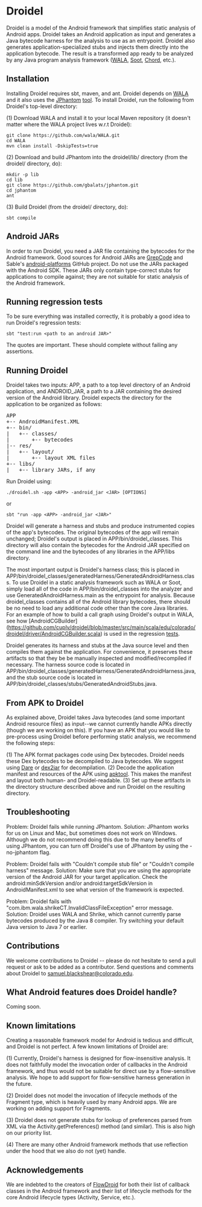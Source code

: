 Droidel
=======

Droidel is a model of the Android framework that simplifies static analysis of Android apps. Droidel takes an Android application as input and generates a Java bytecode harness for the analysis to use as an entrypoint. Droidel also generates application-specialized stubs and injects them directly into the application bytecode. The result is a transformed app ready to be analyzed by any Java program analysis framework ([WALA](http://wala.sourceforge.net/wiki/index.php/Main_Page), [Soot](http://www.sable.mcgill.ca/soot/), [Chord](http://pag.gatech.edu/chord), etc.).

Installation
------------
Installing Droidel requires sbt, maven, and ant. Droidel depends on [WALA](https://github.com/wala/WALA) and it also uses the [JPhantom](http://cgi.di.uoa.gr/~smaragd/jphantom-oopsla13.pdf) [tool](https://github.com/gbalats/jphantom). To install Droidel, run the following from Droidel's top-level directory:

(1) Download WALA and install it to your local Maven repository (it doesn't matter where the WALA project lives w.r.t Droidel):

    git clone https://github.com/wala/WALA.git
    cd WALA
    mvn clean install -DskipTests=true

(2) Download and build JPhantom into the droidel/lib/ directory (from the droidel/ directory, do): 

    mkdir -p lib
    cd lib
    git clone https://github.com/gbalats/jphantom.git
    cd jphantom
    ant

(3) Build Droidel (from the droidel/ directory, do):

    sbt compile


Android JARs
------------
In order to run Droidel, you need a JAR file containing the bytecodes for the Android framework. Good sources for Android JARs are [GrepCode](http://grepcode.com/project/repository.grepcode.com/java/ext/com.google.android/android/) and Sable's [android-platforms](https://github.com/Sable/android-platforms) GitHub project. Do not use the JARs packaged with the Android SDK. These JARs only contain type-correct stubs for applications to compile against; they are not suitable for static analysis of the Android framework.

Running regression tests
------------------------

To be sure everything was installed correctly, it is probably a good idea to run Droidel's regression tests:
   
	sbt "test:run <path to an android JAR>"

The quotes are important. These should complete without failing any assertions. 


Running Droidel
---------------

Droidel takes two inputs: APP, a path to a top level directory of an Android application, and ANDROID_JAR, a path to a JAR containing the desired version of the Android library. Droidel expects the directory for the application to be organized as follows:

<pre>
APP
+-- AndroidManifest.XML
+-- bin/
|   +-- classes/
|       +-- bytecodes
|-- res/
|   +-- layout/
|       +-- layout XML files
+-- libs/
|   +-- library JARs, if any
</pre>



Run Droidel using:

	./droidel.sh -app <APP> -android_jar <JAR> [OPTIONS]

or

	sbt "run -app <APP> -android_jar <JAR>"

Droidel will generate a harness and stubs and produce instrumented copies of the app's bytecodes. The original bytecodes of the app will remain unchanged; Droidel's output is placed in APP/bin/droidel_classes. This directory will also contain the bytecodes for the Android JAR specified on the command line and the bytecodes of any libraries in the APP/libs directory.

The most important output is Droidel's harness class; this is placed in APP/bin/droidel_classes/generatedHarness/GeneratedAndroidHarness.class. To use Droidel in a static analysis framework such as WALA or Soot, simply load all of the code in APP/bin/droidel_classes into the analyzer and use GeneratedAndroidHarness.main as the entrypoint for analysis. Because droidel_classes contains all of the Android library bytecodes, there should be no need to load any additional code other than the core Java libraries. For an example of how to build a call graph using Droidel's output in WALA, see how [AndroidCGBuilder] (https://github.com/cuplv/droidel/blob/master/src/main/scala/edu/colorado/droidel/driver/AndroidCGBuilder.scala) is used in the regression [tests](https://github.com/cuplv/droidel/blob/master/src/test/scala/Regression.scala).

Droidel generates its harness and stubs at the Java source level and then compiles them against the application. For convenience, it preserves these artifacts so that they be be manually inspected and modified/recompiled if necessary. The harness source code is located in APP/bin/droidel_classes/generatedHarness/GeneratedAndroidHarness.java, and the stub source code is located in APP/bin/droidel_classes/stubs/GeneratedAndroidStubs.java.

From APK to Droidel
-------------------
As explained above, Droidel takes Java bytecodes (and some important Android resource files) as input--we cannot currently handle APKs directly (though we are working on this). If you have an APK that you would like to pre-process using Droidel before performing static analysis, we recommend the following steps:

(1) The APK format packages code using Dex bytecodes. Droidel needs these Dex bytecodes to be decompiled to Java bytecodes. We suggest using [Dare](http://siis.cse.psu.edu/dare/) or [dex2jar](https://code.google.com/p/dex2jar/) for decompilation.
(2) Decode the application manifest and resources of the APK using [apktool](https://code.google.com/p/android-apktool/). This makes the manifest and layout both human- and Droidel-readable.
(3) Set up these artifacts in the directory structure described above and run Droidel on the resulting directory.

Troubleshooting
---------------
Problem: Droidel fails while running JPhantom.
Solution: JPhantom works for us on Linux and Mac, but sometimes does not work on Windows. Although we do not recommend doing this due to the many benefits of using JPhantom, you can turn off Droidel's use of JPhantom by using the -no-jphantom flag.

Problem: Droidel fails with "Couldn't compile stub file" or "Couldn't compile harness" message. 
Solution: Make sure that you are using the appropriate version of the Android JAR for your target application. Check the android:minSdkVersion and/or android:targetSdkVersion in AndroidManifest.xml to see what version of the framework is expected.

Problem: Droidel fails with "com.ibm.wala.shrikeCT.InvalidClassFileException" error message.
Solution: Droidel uses WALA and Shrike, which cannot currently parse bytecodes produced by the Java 8 compiler. Try switching your default Java version to Java 7 or earlier.

Contributions
-------------
We welcome contributions to Droidel -- please do not hesitate to send a pull request or ask to be added as a contributor. Send questions and comments about Droidel to samuel.blackshear@colorado.edu.

What Android features does Droidel handle?
------------------------------------------
Coming soon.

Known limitations
-----------------
Creating a reasonable framework model for Android is tedious and difficult, and Droidel is not perfect. A few known limitations of Droidel are:

(1) Currently, Droidel's harness is designed for flow-insensitive analysis. It does not faithfully model the invocation order of callbacks in the Android framework, and thus would not be suitable for direct use by a flow-sensitive analysis. We hope to add support for flow-sensitive harness generation in the future.

(2) Droidel does not model the invocation of lifecycle methods of the Fragment type, which is heavily used by many Android apps. We are working on adding support for Fragments.

(3) Droidel does not generate stubs for lookup of preferences parsed from XML via the Activity.getPreferences() method (and similar). This is also high on our priority list.

(4) There are many other Android framework methods that use reflection under the hood that we also do not (yet) handle.

Acknowledgements
----------------
We are indebted to the creators of [FlowDroid](http://sseblog.ec-spride.de/tools/flowdroid/) for both their list of callback classes in the Android framework and their list of lifecycle methods for the core Android lifecycle types (Activity, Service, etc.).










